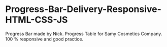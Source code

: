 # Progress-Bar-Delivery-Responsive-HTML-CSS-JS
Progress Bar made by Nick. Progress Table for Samy Cosmetics Company. 100 % responsive and good practice.
